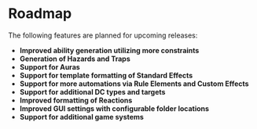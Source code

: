 # Roadmap

The following features are planned for upcoming releases:

- **Improved ability generation utilizing more constraints**
- **Generation of Hazards and Traps**
- **Support for Auras**
- **Support for template formatting of Standard Effects**
- **Support for more automations via Rule Elements and Custom Effects**
- **Support for additional DC types and targets**
- **Improved formatting of Reactions**
- **Improved GUI settings with configurable folder locations**
- **Support for additional game systems**
